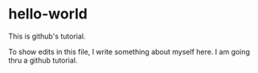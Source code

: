 # hello-world
This is github's tutorial.

To show edits in this file, I write something about myself here.
I am going thru a github tutorial.
